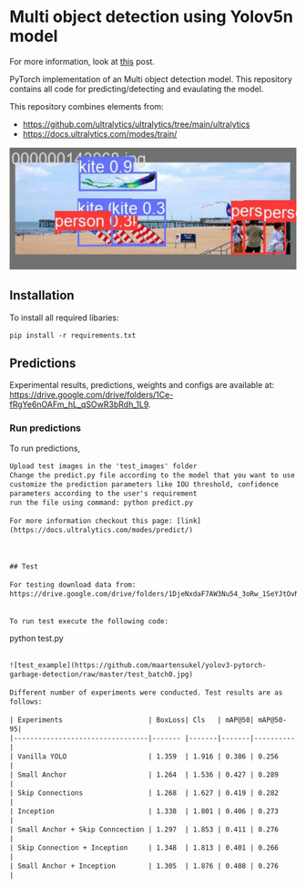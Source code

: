 # Multi object detection using Yolov5n model

For more information, look at [this](https://pytorch.org/hub/ultralytics_yolov5/) post.

PyTorch implementation of an Multi object detection model. This repository contains all code for predicting/detecting and evaulating the model.

This repository combines elements from:
* https://github.com/ultralytics/ultralytics/tree/main/ultralytics
* https://docs.ultralytics.com/modes/train/

![Demo 1](demo_1.png)


## Installation

To install all required libaries:
```
pip install -r requirements.txt
```

## Predictions

Experimental results, predictions, weights and configs are available at: https://drive.google.com/drive/folders/1Ce-fRgYe6nOAFm_hL_qSOwR3bRdh_1L9. 


### Run predictions
To run predictions, 
```
Upload test images in the 'test_images' folder
Change the predict.py file according to the model that you want to use
customize the prediction parameters like IOU threshold, confidence parameters according to the user's requirement
run the file using command: python predict.py

For more information checkout this page: [link](https://docs.ultralytics.com/modes/predict/) 



## Test

For testing download data from:
https://drive.google.com/drive/folders/1DjeNxdaF7AW3Nu54_3oRw_1SeYJtOvNL


To run test execute the following code:

```
python test.py
```

![test_example](https://github.com/maartensukel/yolov3-pytorch-garbage-detection/raw/master/test_batch0.jpg)

Different number of experiments were conducted. Test results are as follows:

| Experiments                     | BoxLoss| Cls   | mAP@50| mAP@50-95|
|---------------------------------|------- |-------|-------|----------|
| Vanilla YOLO                    | 1.359  | 1.916 | 0.386 | 0.256    |
| Small Anchor                    | 1.264  | 1.536 | 0.427 | 0.289    |
| Skip Connections                | 1.268  | 1.627 | 0.419 | 0.282    |
| Inception                       | 1.338  | 1.801 | 0.406 | 0.273    |
| Small Anchor + Skip Conncection | 1.297  | 1.853 | 0.411 | 0.276    |
| Skip Connection + Inception     | 1.348  | 1.813 | 0.401 | 0.266    |
| Small Anchor + Inception        | 1.305  | 1.876 | 0.408 | 0.276    |
